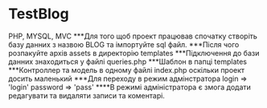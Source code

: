 # TestBlog
PHP, MYSQL, MVC
***Для того щоб проект працював спочатку створіть базу данних з назвою BLOG та імпортуйте sql файл.
***Після чого розпакуйте архів assets в директорію templates
***Підключення до бази данних знаходиться у файлі queries.php 
***Шаблон в папці templates 
***Контроллер та модель в одному файлі index.php оскільки проект досить маленький
***Для переходу в режим адмінстратора login => 'login'  password => 'pass'
****В режимі адміністратора є змога додати редагувати та видаляти записи та коментарі.
